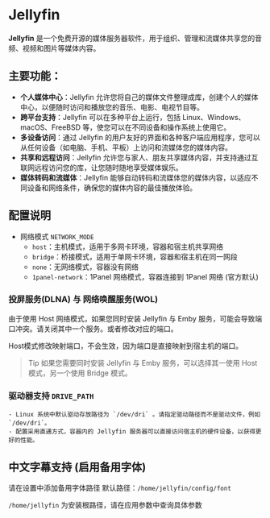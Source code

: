 # Jellyfin

**Jellyfin** 是一个免费开源的媒体服务器软件，用于组织、管理和流媒体共享您的音频、视频和图片等媒体内容。

## 主要功能：

- **个人媒体中心**：Jellyfin 允许您将自己的媒体文件整理成库，创建个人的媒体中心，以便随时访问和播放您的音乐、电影、电视节目等。
- **跨平台支持**：Jellyfin 可以在多种平台上运行，包括 Linux、Windows、macOS、FreeBSD 等，使您可以在不同设备和操作系统上使用它。
- **多设备访问**：通过 Jellyfin 的用户友好的界面和各种客户端应用程序，您可以从任何设备（如电脑、手机、平板）上访问和流媒体您的媒体内容。
- **共享和远程访问**：Jellyfin 允许您与家人、朋友共享媒体内容，并支持通过互联网远程访问您的库，让您随时随地享受媒体娱乐。
- **媒体转码和流媒体**：Jellyfin 能够自动转码和流媒体您的媒体内容，以适应不同设备和网络条件，确保您的媒体内容的最佳播放体验。

## 配置说明

+ 网络模式 `NETWORK_MODE`
    - `host`：主机模式，适用于多网卡环境，容器和宿主机共享网络
    - `bridge`：桥接模式，适用于单网卡环境，容器和宿主机在同一网段
    - `none`：无网络模式，容器没有网络
    - `1panel-network`：1Panel 网络模式，容器连接到 1Panel 网络 (官方默认)

### 投屏服务(DLNA) 与 网络唤醒服务(WOL)

由于使用 Host 网络模式，如果您同时安装 Jellyfin 与 Emby 服务，可能会导致端口冲突。请关闭其中一个服务。或者修改对应的端口。

Host模式修改映射端口，不会生效，因为端口是直接映射到宿主机的端口。

> Tip 如果您需要同时安装 Jellyfin 与 Emby 服务，可以选择其一使用 Host 模式，另一个使用 Bridge 模式。

### 驱动器支持 `DRIVE_PATH`

    - Linux 系统中默认驱动存放路径为 `/dev/dri` 。请指定驱动路径而不是驱动文件，例如 `/dev/dri`。
    - 配置采用直通方式，容器内的 Jellyfin 服务器可以直接访问宿主机的硬件设备，以获得更好的性能。

## 中文字幕支持 (启用备用字体)

请在设置中添加备用字体路径
默认路径：`/home/jellyfin/config/font`

`/home/jellyfin` 为安装根路径，请在应用参数中查询具体参数
